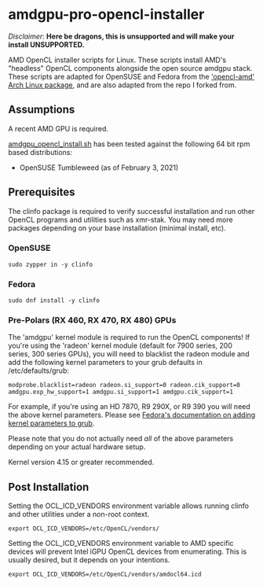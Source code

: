 # amdgpu-pro-opencl-installer
_Disclaimer_: **Here be dragons, this is unsupported and will make your install UNSUPPORTED.**

AMD OpenCL installer scripts for Linux. These scripts install AMD's "headless" OpenCL components alongside the open source amdgpu stack. These scripts are adapted for OpenSUSE and Fedora from the ['opencl-amd' Arch Linux package](https://aur.archlinux.org/packages/opencl-amd/), and are also adapted from the repo I forked from.

## Assumptions

A recent AMD GPU is required. 

[amdgpu_opencl_install.sh](/amdgpu_opencl_install.sh) has been tested against the following 64 bit rpm based distributions: 

 * OpenSUSE Tumbleweed (as of February 3, 2021)
 
## Prerequisites 

The clinfo package is required to verify successful installation and run other OpenCL programs and utilities such as xmr-stak. You may need more packages depending on your base installation (minimal install, etc).

### OpenSUSE 
```shell
sudo zypper in -y clinfo
```

### Fedora
```shell
sudo dnf install -y clinfo
```
### Pre-Polars (RX 460, RX 470, RX 480) GPUs

The 'amdgpu' kernel module is required to run the OpenCL components! If you're using the 'radeon' kernel module (default for 7900 series, 200 series, 300 series GPUs), you will need to blacklist the radeon module and add the following kernel parameters to your grub defaults in /etc/defaults/grub: 
```
modprobe.blacklist=radeon radeon.si_support=0 radeon.cik_support=0 amdgpu.exp_hw_support=1 amdgpu.si_support=1 amdgpu.cik_support=1
```
For example, if you're using an HD 7870, R9 290X, or R9 390 you will need the above kernel parameters. Please see [Fedora's documentation on adding kernel parameters to grub](https://docs-old.fedoraproject.org/en-US/Fedora/23/html/Multiboot_Guide/GRUB-configuration.html).

Please note that you do not actually need _all_ of the above parameters depending on your actual hardware setup. 
 
Kernel version 4.15 or greater recommended. 

## Post Installation

Setting the OCL_ICD_VENDORS environment variable allows running clinfo and other utilities under a non-root context.
```shell
export OCL_ICD_VENDORS=/etc/OpenCL/vendors/
```
Setting the OCL_ICD_VENDORS environment variable to AMD specific devices will prevent Intel iGPU OpenCL devices from enumerating. This is usually desired, but it depends on your intentions. 
```shell
export OCL_ICD_VENDORS=/etc/OpenCL/vendors/amdocl64.icd
```
